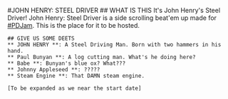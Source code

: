 #JOHN HENRY: STEEL DRIVER
	## WHAT IS THIS
		It's John Henry's Steel Driver!
		John Henry: Steel Driver is a side scrolling beat'em up made for [#PDJam](http://itch.io/jam/the-public-domain-jam).
		This is the place for it to be hosted.


	## GIVE US SOME DEETS
	** JOHN HENRY **: A Steel Driving Man. Born with two hammers in his hand. 
	** Paul Bunyan **: A log cutting man. What's he doing here?
	** Babe **: Bunyan's blue ox? What???
	** Johnny Appleseed **: ?????
	** Steam Engine **: That DAMN steam engine.

	[To be expanded as we near the start date]